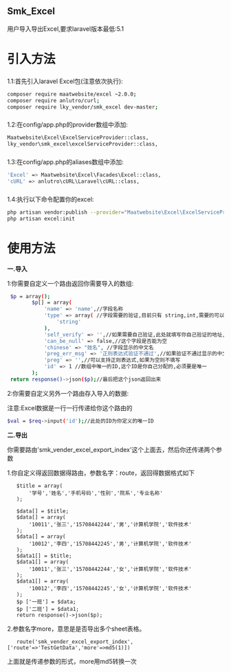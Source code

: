## Smk_Excel
用户导入导出Excel,要求laravel版本最低:5.1


# 引入方法
###
1.1:首先引入laravel Excel包(注意依次执行):
``` bash
composer require maatwebsite/excel ~2.0.0;
composer require anlutro/curl;
composer require lky_vendor/smk_excel dev-master;
```
### 
1.2:在config/app.php的provider数组中添加: 
``` bash
Maatwebsite\Excel\ExcelServiceProvider::class,
lky_vendor\smk_excel\excelServiceProvider::class,
```

###
1.3:在config/app.php的aliases数组中添加:
``` bash
'Excel' => Maatwebsite\Excel\Facades\Excel::class,
'cURL' => anlutro\cURL\Laravel\cURL::class,
```
###
1.4:执行以下命令配置你的excel:
``` bash
php artisan vendor:publish --provider="Maatwebsite\Excel\ExcelServiceProvider";
php artisan excel:init
```

# 使用方法
**一.导入**

1:你需要自定义一个路由返回你需要导入的数组:
``` bash
 $p = array();
        $p[] = array(
            'name' => 'name',//字段名称
            'type' => array( //字段需要的验证,目前只有 string,int,需要的可以加
                'string'
            ),
            'self_verify' => '',//如果需要自己验证,此处就填写你自己验证的地址,你会收到一个id和一个值来验证
            'can_be_null' => false,//这个字段是否能为空
            'chinese' => "姓名", //字段显示的中文名
            'preg_err_msg' => '正则表达式验证不通过',//如果验证不通过显示的中文
            'preg' => '',//可以支持正则表达式,如果为空则不填写
            'id' => 1 //数组中唯一的ID,这个ID是你自己分配的,必须要是唯一
        );
 return response()->json($p);//最后把这个json返回出来
```

2:你需要自定义另外一个路由存入导入的数据:<br>

注意:Excel数据是一行一行传递给你这个路由的
``` bash
$val = $req->input('id');//此处的ID为你定义的唯一ID
```
**二.导出**

你需要路由'smk_vender_excel_export_index'这个上面去，然后你还传递两个参数

1.你自定义得返回数据得路由，参数名字：route，返回得数据格式如下


       $title = array(
           '学号','姓名','手机号码','性别','院系','专业名称'
       );

       $data[] = $title;
       $data[] = array(
           '10011','张三','15708442244','男','计算机学院','软件技术'
       );
       $data[] = array(
           '10012','李四','15708442245','男','计算机学院','软件技术'
       );
       $data1[] = $title;
       $data1[] = array(
           '10011','张三','15708442244','女','计算机学院','软件技术'
       );
       $data1[] = array(
           '10012','李四','15708442245','女','计算机学院','软件技术'
       );
       $p ['一班'] = $data;
       $p ['二班'] = $data1;
       return response()->json($p);
       
2.参数名字more，意思是是否导出多个sheet表格。

       route('smk_vender_excel_export_index',['route'=>'TestGetData','more'=>md5(1)])
       
上面就是传递参数的形式，more用md5转换一次
